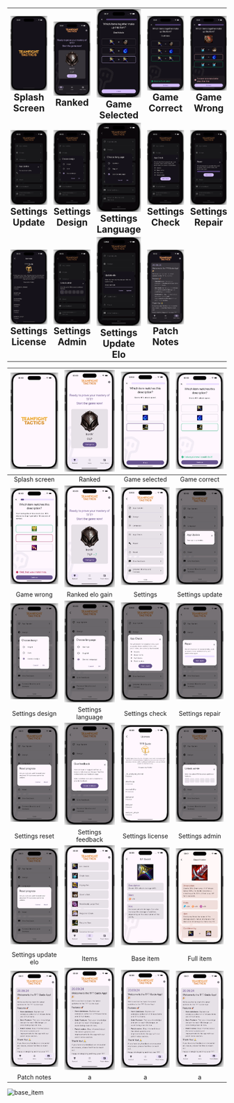 <table style="width: 100%; border-collapse: collapse;">
  <tr>
    <td style="text-align: center; width: 14.28%;">
      <img src="dark/splash_screen.webp" alt="Base Item" style="max-width: 100%; height: auto;" /><br>
      <h2 style="margin: 0;">Splash Screen</h2>
    </td>
    <td style="text-align: center; width: 14.28%;">
      <img src="dark/ranked.webp" alt="Ranked" style="max-width: 100%; height: auto;" /><br>
      <h2 style="margin: 0;">Ranked</h2>
    </td>
    <td style="text-align: center; width: 14.28%;">
      <img src="dark/game_selected.webp" alt="Game Selected" style="max-width: 100%; height: auto;" /><br>
      <h2 style="margin: 0;">Game Selected</h2>
    </td>
    <td style="text-align: center; width: 14.28%;">
      <img src="dark/game_correct.webp" alt="Game Correct" style="max-width: 100%; height: auto;" /><br>
      <h2 style="margin: 0;">Game Correct</h2>
    </td>
    <td style="text-align: center; width: 14.28%;">
      <img src="dark/game_wrong.webp" alt="Game Wrong" style="max-width: 100%; height: auto;" /><br>
      <h2 style="margin: 0;">Game Wrong</h2>
    </td>
    <td style="text-align: center; width: 14.28%;">
      <img src="dark/ranked_elo_gain.webp" alt="Ranked Elo Gain" style="max-width: 100%; height: auto;" /><br>
      <h2 style="margin: 0;">Ranked Elo Gain</h2>
    </td>
    <td style="text-align: center; width: 14.28%;">
      <img src="dark/settings.webp" alt="Settings" style="max-width: 100%; height: auto;" /><br>
      <h2 style="margin: 0;">Settings</h2>
    </td>
  </tr>
  <tr>
    <td style="text-align: center;">
      <img src="dark/settings_update.webp" alt="Settings Update" style="max-width: 100%; height: auto;" /><br>
      <h2 style="margin: 0;">Settings Update</h2>
    </td>
    <td style="text-align: center;">
      <img src="dark/settings_design.webp" alt="Settings Design" style="max-width: 100%; height: auto;" /><br>
      <h2 style="margin: 0;">Settings Design</h2>
    </td>
    <td style="text-align: center;">
      <img src="dark/settings_language.webp" alt="Settings Language" style="max-width: 100%; height: auto;" /><br>
      <h2 style="margin: 0;">Settings Language</h2>
    </td>
    <td style="text-align: center;">
      <img src="dark/settings_check.webp" alt="Settings Check" style="max-width: 100%; height: auto;" /><br>
      <h2 style="margin: 0;">Settings Check</h2>
    </td>
    <td style="text-align: center;">
      <img src="dark/settings_repair.webp" alt="Settings Repair" style="max-width: 100%; height: auto;" /><br>
      <h2 style="margin: 0;">Settings Repair</h2>
    </td>
    <td style="text-align: center;">
      <img src="dark/settings_reset.webp" alt="Settings Reset" style="max-width: 100%; height: auto;" /><br>
      <h2 style="margin: 0;">Settings Reset</h2>
    </td>
    <td style="text-align: center;">
      <img src="dark/settings_feedback.webp" alt="Settings Feedback" style="max-width: 100%; height: auto;" /><br>
      <h2 style="margin: 0;">Settings Feedback</h2>
    </td>
  </tr>
  <tr>
    <td style="text-align: center;">
      <img src="dark/settings_license.webp" alt="Settings License" style="max-width: 100%; height: auto;" /><br>
      <h2 style="margin: 0;">Settings License</h2>
    </td>
    <td style="text-align: center;">
      <img src="dark/settings_admin.webp" alt="Settings Admin" style="max-width: 100%; height: auto;" /><br>
      <h2 style="margin: 0;">Settings Admin</h2>
    </td>
    <td style="text-align: center;">
      <img src="dark/settings_update_elo.webp" alt="Settings Update Elo" style="max-width: 100%; height: auto;" /><br>
      <h2 style="margin: 0;">Settings Update Elo</h2>
    </td>
    <td style="text-align: center;">
      <img src="dark/patch_notes.webp" alt="Patch Notes" style="max-width: 100%; height: auto;" /><br>
      <h2 style="margin: 0;">Patch Notes</h2>
    </td>
    <td colspan="3" style="text-align: center;">
      <!-- Empty cells for better alignment, or you can leave it out if not needed -->
    </td>
  </tr>
</table>

|          <picture><source media="(prefers-color-scheme: dark)" srcset="/dark/splash_screen.webp"><img src="/light/splash_screen.webp" alt="Splash screen" /></picture>          |                 <picture><source media="(prefers-color-scheme: dark)" srcset="/dark/ranked.webp"><img src="/light/ranked.webp" alt="Ranked" /></picture>                  |      <picture><source media="(prefers-color-scheme: dark)" srcset="/dark/game_selected.webp"><img src="/light/game_selected.webp" alt="Game selcted" /></picture>      |     <picture><source media="(prefers-color-scheme: dark)" srcset="/dark/game_correct.webp"><img src="/light/game_correct.webp" alt="Game correct" /></picture>      |
|:-------------------------------------------------------------------------------------------------------------------------------------------------------------------------------:|:-------------------------------------------------------------------------------------------------------------------------------------------------------------------------:|:----------------------------------------------------------------------------------------------------------------------------------------------------------------------:|:-------------------------------------------------------------------------------------------------------------------------------------------------------------------:|
|                                                                                  Splash screen                                                                                  |                                                                                  Ranked                                                                                   |                                                                             Game selected                                                                              |                                                                            Game correct                                                                             |
|              <picture><source media="(prefers-color-scheme: dark)" srcset="/dark/game_wrong.webp"><img src="/light/game_wrong.webp" alt="Game wrong" /></picture>               |     <picture><source media="(prefers-color-scheme: dark)" srcset="/dark/ranked_elo_gain.webp"><img src="/light/ranked_elo_gain.webp" alt="Splash screen" /></picture>     |             <picture><source media="(prefers-color-scheme: dark)" srcset="/dark/settings.webp"><img src="/light/settings.webp" alt="Settings" /></picture>             | <picture><source media="(prefers-color-scheme: dark)" srcset="/dark/settings_update.webp"><img src="/light/settings_update.webp" alt="Settings update" /></picture> |
|                                                                                   Game wrong                                                                                    |                                                                              Ranked elo gain                                                                              |                                                                                Settings                                                                                |                                                                           Settings update                                                                           |
|       <picture><source media="(prefers-color-scheme: dark)" srcset="/dark/settings_design.webp"><img src="/light/settings_design.webp" alt="Settings design" /></picture>       | <picture><source media="(prefers-color-scheme: dark)" srcset="/dark/settings_language.webp"><img src="/light/settings_language.webp" alt="Settings language" /></picture> |    <picture><source media="(prefers-color-scheme: dark)" srcset="/dark/settings_check.webp"><img src="/light/settings_check.webp" alt="Settings check" /></picture>    | <picture><source media="(prefers-color-scheme: dark)" srcset="/dark/settings_repair.webp"><img src="/light/settings_repair.webp" alt="Settings repair" /></picture> |
|                                                                                 Settings design                                                                                 |                                                                             Settings language                                                                             |                                                                             Settings check                                                                             |                                                                           Settings repair                                                                           |
|        <picture><source media="(prefers-color-scheme: dark)" srcset="/dark/settings_reset.webp"><img src="/light/settings_reset.webp" alt="Settings reset" /></picture>         | <picture><source media="(prefers-color-scheme: dark)" srcset="/dark/settings_feedback.webp"><img src="/light/settings_feedback.webp" alt="Settings feedback" /></picture> | <picture><source media="(prefers-color-scheme: dark)" srcset="/dark/settings_license.webp"><img src="/light/settings_license.webp" alt="Settings license" /></picture> |  <picture><source media="(prefers-color-scheme: dark)" srcset="/dark/settings_admin.webp"><img src="/light/settings_admin.webp" alt="Settings admin" /></picture>   |
|                                                                                 Settings reset                                                                                  |                                                                             Settings feedback                                                                             |                                                                            Settings license                                                                            |                                                                           Settings admin                                                                            |
| <picture><source media="(prefers-color-scheme: dark)" srcset="/dark/settings_reset.webp"><img src="/light/settings_reset.webp" alt="Settings update_elo" /></picture> |                   <picture><source media="(prefers-color-scheme: dark)" srcset="/dark/items.webp"><img src="/light/items.webp" alt="Items" /></picture>                   |           <picture><source media="(prefers-color-scheme: dark)" srcset="/dark/base_item.webp"><img src="/light/base_item.webp" alt="Base item" /></picture>            |          <picture><source media="(prefers-color-scheme: dark)" srcset="/dark/full_item.webp"><img src="/light/full_item.webp" alt="Full item" /></picture>          |
|                                                                               Settings update elo                                                                               |                                                                                   Items                                                                                   |                                                                               Base item                                                                                |                                                                              Full item                                                                              |
|             <picture><source media="(prefers-color-scheme: dark)" srcset="/dark/patch_notes.webp"><img src="/light/patch_notes.webp" alt="Patch Notes" /></picture>             |          <picture><source media="(prefers-color-scheme: dark)" srcset="/dark/patch_notes.webp"><img src="/light/patch_notes.webp" alt="Patch Notes" /></picture>          |        <picture><source media="(prefers-color-scheme: dark)" srcset="/dark/patch_notes.webp"><img src="/light/patch_notes.webp" alt="Patch Notes" /></picture>         |       <picture><source media="(prefers-color-scheme: dark)" srcset="/dark/patch_notes.webp"><img src="/light/patch_notes.webp" alt="Patch Notes" /></picture>       |
|                                                                                   Patch notes                                                                                   |                                                                                     a                                                                                     |                                                                                   a                                                                                    |                                                                                  a                                                                                  |

<img alt="base_item" src="https://github.com/user-attachments/assets/58f95745-a61d-409e-934f-7cb40abc3c20">
